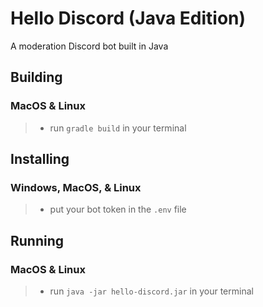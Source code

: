 # Hello Discord (Java Edition)

A moderation Discord bot built in Java

## Building

### MacOS & Linux

> -   run `gradle build` in your terminal

## Installing

### Windows, MacOS, & Linux

> -   put your bot token in the `.env` file

## Running

### MacOS & Linux

> -   run `java -jar hello-discord.jar` in your terminal
